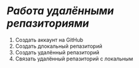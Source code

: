 # ***Работа  удалёнными репазиториями***
1. Создать аккаунт на GitHub
2. Создать длокальный репазиторий
3. Coздать удалённый репазиторий 
4. Cвязать удалённый репазиторий с локальным 
